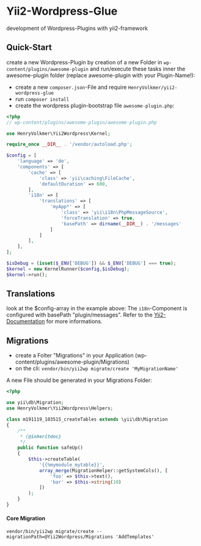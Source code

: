 Yii2-Wordpress-Glue
===================

development of Wordpress-Plugins with yii2-framework

## Quick-Start

create a new Wordpress-Plugin by creation of a new Folder in `wp-content/plugins/awesome-plugin` and run/execute these tasks inner the awesome-plugin folder (replace awesome-plugin with your Plugin-Name!):

- create a new `composer.json`-File and require `HenryVolkmer/yii2-wordpress-glue`
- run `composer install`
- create the wordpress plugin-bootstrap file `awesome-plugin.php`:

```php
<?php
// wp-content/plugins/awesome-plugin/awesome-plugin.php

use HenryVolkmer\Yii2Wordpress\Kernel;

require_once __DIR__ . '/vendor/autoload.php';

$config = [
    'language' => 'de',
    'components' => [
        'cache' => [
            'class' => 'yii\caching\FileCache',
            'defaultDuration' => 600,
        ],
        'i18n' => [
            'translations' => [
                'myApp*' => [
                    'class' => 'yii\i18n\PhpMessageSource',
                    'forceTranslation' => true,
                    'basePath' => dirname(__DIR__) . '/messages'
                ]
            ]
        ],
    ],
];

$isDebug = (isset($_ENV['DEBUG']) && $_ENV['DEBUG'] === true);
$kernel = new KernelRunner($config,$isDebug);
$kernel->run();
```

## Translations

look at the $config-array in the example above:
The `i18n`-Component is configured with basePath "plugin/messages".
Refer to the [Yii2-Documentation](https://www.yiiframework.com/doc/guide/2.0/en/tutorial-i18n) for more informations.


## Migrations

- create a Folter "Migrations" in your Application (wp-content/plugins/awesome-plugin/Migrations)
- on the cli: `vendor/bin/yii2wp migrate/create 'MyMigrationName'`

A new File should be generated in your Migrations Folder:

```php
<?php

use yii\db\Migration;
use HenryVolkmer\Yii2Wordpress\Helpers;

class m191119_103515_createTables extends \yii\db\Migration
{
    /**
     * {@inheritdoc}
     */
	public function safeUp()
	{
		$this->createTable(
			'{{%mymodule_mytable}}',
			array_merge(MigrationHelper::getSystemCols(), [
				'foo' => $this->text(),
				'bar' => $this->string(10)
			])
		);
	}
}
```

#### Core Migration

`vendor/bin/yii2wp migrate/create --migrationPath=@Yii2Wordpress/Migrations 'AddTemplates'`